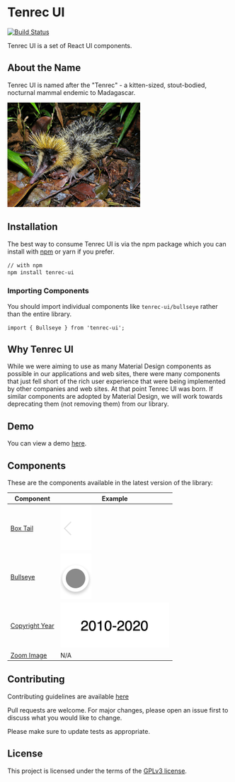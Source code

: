 # Tenrec UI

[![Build Status](https://travis-ci.org/rabidkitten/tenrec-ui.svg?branch=main)](https://travis-ci.org/rabidkitten/tenrec-ui)

Tenrec UI is a set of React UI components.

## About the Name

Tenrec UI is named after the "Tenrec" - a kitten-sized, stout-bodied, nocturnal mammal endemic to Madagascar.

![Tenrec](./docs/tenrec.jpg)

## Installation

The best way to consume Tenrec UI is via the npm package which you can install with [npm](https://www.npmjs.com/package/tenrec-ui) or yarn if you prefer.

```sh
// with npm
npm install tenrec-ui
```

### Importing Components

You should import individual components like `tenrec-ui/bullseye` rather than the entire library.

``` JS
import { Bullseye } from 'tenrec-ui';
```

## Why Tenrec UI

While we were aiming to use as many Material Design components as possible in our applications and web sites, there were many components that just fell short of the rich user experience that were being implemented by other companies and web sites. At that point Tenrec UI was born. If similar components are adopted by Material Design, we will work towards deprecating them (not removing them) from our library.

## Demo

You can view a demo [here](https://codesandbox.io/s/tenrec-ui-m3kor).

## Components

These are the components available in the latest version of the library:

| Component  | Example  |
|---|---|
| [Box Tail](DOCS/BOX-TAIL.md)  | ![Box Tail Left](docs/box-tail-left.png)  |
| [Bullseye](DOCS/BULLSEYE.md)  | ![Bullseye Solid](docs/bullseye-solid.png) |
| [Copyright Year](DOCS/COPYRIGHT-YEAR.md)  | ![Copyright Year](docs/copyright-year-base-year.png) |
| [Zoom Image](DOCS/ZOOM-IMAGE.md)  | N/A |

## Contributing

Contributing guidelines are available [here](CONTRIBUTING.md)

Pull requests are welcome. For major changes, please open an issue first to discuss what you would like to change.

Please make sure to update tests as appropriate.

## License

This project is licensed under the terms of the [GPLv3 license](https://choosealicense.com/licenses/gpl-3.0/).
